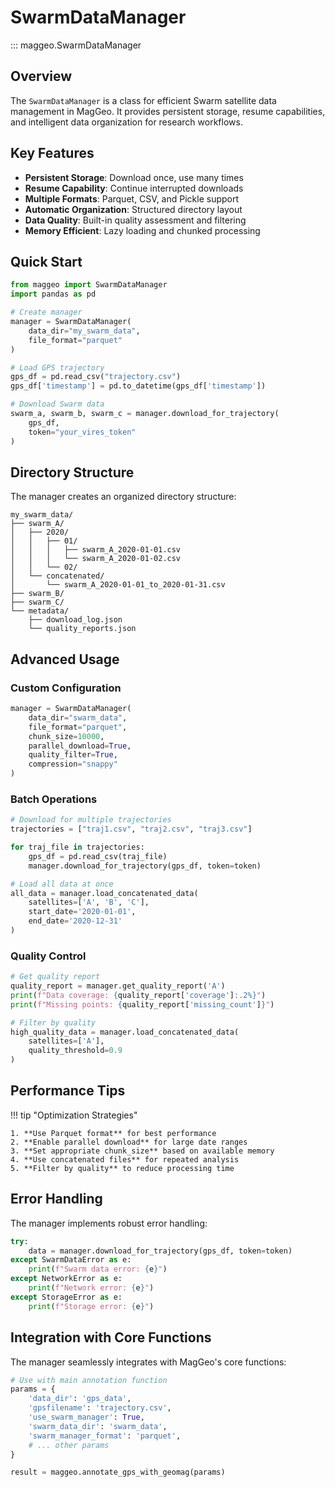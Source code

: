 # SwarmDataManager

::: maggeo.SwarmDataManager

## Overview

The `SwarmDataManager` is a class for efficient Swarm satellite data management in MagGeo. It provides persistent storage, resume capabilities, and intelligent data organization for research workflows.

## Key Features

- **Persistent Storage**: Download once, use many times
- **Resume Capability**: Continue interrupted downloads
- **Multiple Formats**: Parquet, CSV, and Pickle support
- **Automatic Organization**: Structured directory layout
- **Data Quality**: Built-in quality assessment and filtering
- **Memory Efficient**: Lazy loading and chunked processing

## Quick Start

```python
from maggeo import SwarmDataManager
import pandas as pd

# Create manager
manager = SwarmDataManager(
    data_dir="my_swarm_data",
    file_format="parquet"
)

# Load GPS trajectory
gps_df = pd.read_csv("trajectory.csv")
gps_df['timestamp'] = pd.to_datetime(gps_df['timestamp'])

# Download Swarm data
swarm_a, swarm_b, swarm_c = manager.download_for_trajectory(
    gps_df,
    token="your_vires_token"
)
```

## Directory Structure

The manager creates an organized directory structure:

```
my_swarm_data/
├── swarm_A/
│   ├── 2020/
│   │   ├── 01/
│   │   │   ├── swarm_A_2020-01-01.csv
│   │   │   └── swarm_A_2020-01-02.csv
│   │   └── 02/
│   └── concatenated/
│       └── swarm_A_2020-01-01_to_2020-01-31.csv
├── swarm_B/
├── swarm_C/
└── metadata/
    ├── download_log.json
    └── quality_reports.json
```

## Advanced Usage

### Custom Configuration

```python
manager = SwarmDataManager(
    data_dir="swarm_data",
    file_format="parquet",
    chunk_size=10000,
    parallel_download=True,
    quality_filter=True,
    compression="snappy"
)
```

### Batch Operations

```python
# Download for multiple trajectories
trajectories = ["traj1.csv", "traj2.csv", "traj3.csv"]

for traj_file in trajectories:
    gps_df = pd.read_csv(traj_file)
    manager.download_for_trajectory(gps_df, token=token)

# Load all data at once
all_data = manager.load_concatenated_data(
    satellites=['A', 'B', 'C'],
    start_date='2020-01-01',
    end_date='2020-12-31'
)
```

### Quality Control

```python
# Get quality report
quality_report = manager.get_quality_report('A')
print(f"Data coverage: {quality_report['coverage']:.2%}")
print(f"Missing points: {quality_report['missing_count']}")

# Filter by quality
high_quality_data = manager.load_concatenated_data(
    satellites=['A'],
    quality_threshold=0.9
)
```

## Performance Tips

!!! tip "Optimization Strategies"

    1. **Use Parquet format** for best performance
    2. **Enable parallel download** for large date ranges
    3. **Set appropriate chunk_size** based on available memory
    4. **Use concatenated files** for repeated analysis
    5. **Filter by quality** to reduce processing time

## Error Handling

The manager implements robust error handling:

```python
try:
    data = manager.download_for_trajectory(gps_df, token=token)
except SwarmDataError as e:
    print(f"Swarm data error: {e}")
except NetworkError as e:
    print(f"Network error: {e}")
except StorageError as e:
    print(f"Storage error: {e}")
```

## Integration with Core Functions

The manager seamlessly integrates with MagGeo's core functions:

```python
# Use with main annotation function
params = {
    'data_dir': 'gps_data',
    'gpsfilename': 'trajectory.csv',
    'use_swarm_manager': True,
    'swarm_data_dir': 'swarm_data',
    'swarm_manager_format': 'parquet',
    # ... other params
}

result = maggeo.annotate_gps_with_geomag(params)
```
